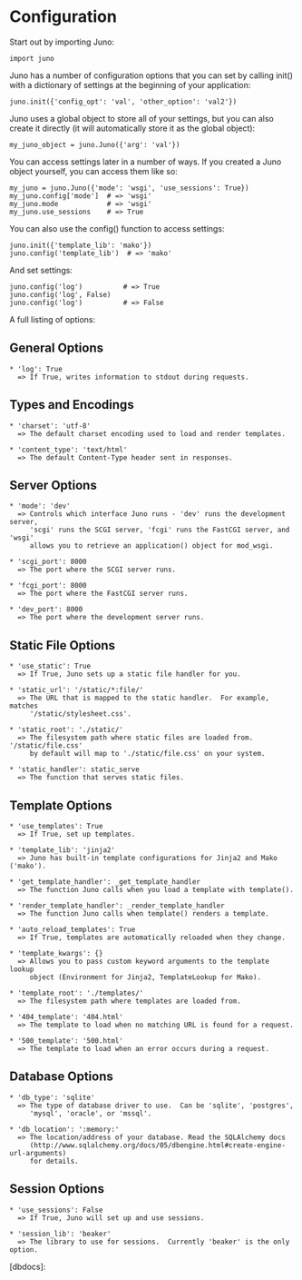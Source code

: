 
Configuration
=============

Start out by importing Juno:
    
    import juno

Juno has a number of configuration options that you can set by calling
init() with a dictionary of settings at the beginning of your application:
    
    juno.init({'config_opt': 'val', 'other_option': 'val2'})

Juno uses a global object to store all of your settings, but you can also
create it directly (it will automatically store it as the global object):
    
    my_juno_object = juno.Juno({'arg': 'val'})

You can access settings later in a number of ways.  If you created a Juno
object yourself, you can access them like so:
    
    my_juno = juno.Juno({'mode': 'wsgi', 'use_sessions': True})
    my_juno.config['mode']  # => 'wsgi'
    my_juno.mode            # => 'wsgi'
    my_juno.use_sessions    # => True

You can also use the config() function to access settings:
    
    juno.init({'template_lib': 'mako'})
    juno.config('template_lib')  # => 'mako'

And set settings:

    juno.config('log')          # => True
    juno.config('log', False)
    juno.config('log')          # => False

A full listing of options:

General Options
---------------

    * 'log': True
      => If True, writes information to stdout during requests.

Types and Encodings
-------------------

    * 'charset': 'utf-8'
      => The default charset encoding used to load and render templates.

    * 'content_type': 'text/html'
      => The default Content-Type header sent in responses.
  
Server Options
--------------

    * 'mode': 'dev'
      => Controls which interface Juno runs - 'dev' runs the development server,
         'scgi' runs the SCGI server, 'fcgi' runs the FastCGI server, and 'wsgi'
         allows you to retrieve an application() object for mod_wsgi.

    * 'scgi_port': 8000
      => The port where the SCGI server runs.

    * 'fcgi_port': 8000
      => The port where the FastCGI server runs.

    * 'dev_port': 8000
      => The port where the development server runs.

Static File Options
-------------------

    * 'use_static': True
      => If True, Juno sets up a static file handler for you.

    * 'static_url': '/static/*:file/'
      => The URL that is mapped to the static handler.  For example, matches
         '/static/stylesheet.css'.

    * 'static_root': './static/'
      => The filesystem path where static files are loaded from.  '/static/file.css'
         by default will map to './static/file.css' on your system.

    * 'static_handler': static_serve
      => The function that serves static files.

Template Options
----------------

    * 'use_templates': True
      => If True, set up templates.

    * 'template_lib': 'jinja2'
      => Juno has built-in template configurations for Jinja2 and Mako ('mako').

    * 'get_template_handler': _get_template_handler
      => The function Juno calls when you load a template with template().

    * 'render_template_handler': _render_template_handler
      => The function Juno calls when template() renders a template.

    * 'auto_reload_templates': True
      => If True, templates are automatically reloaded when they change.

    * 'template_kwargs': {}
      => Allows you to pass custom keyword arguments to the template lookup
         object (Environment for Jinja2, TemplateLookup for Mako).

    * 'template_root': './templates/'
      => The filesystem path where templates are loaded from.

    * '404_template': '404.html'
      => The template to load when no matching URL is found for a request.

    * '500_template': '500.html'
      => The template to load when an error occurs during a request.

Database Options
----------------

    * 'db_type': 'sqlite'
      => The type of database driver to use.  Can be 'sqlite', 'postgres',
         'mysql', 'oracle', or 'mssql'.

    * 'db_location': ':memory:'
      => The location/address of your database. Read the SQLAlchemy docs
         (http://www.sqlalchemy.org/docs/05/dbengine.html#create-engine-url-arguments)
         for details.

Session Options
---------------

    * 'use_sessions': False
      => If True, Juno will set up and use sessions.

    * 'session_lib': 'beaker'
      => The library to use for sessions.  Currently 'beaker' is the only option.


[dbdocs]: 
